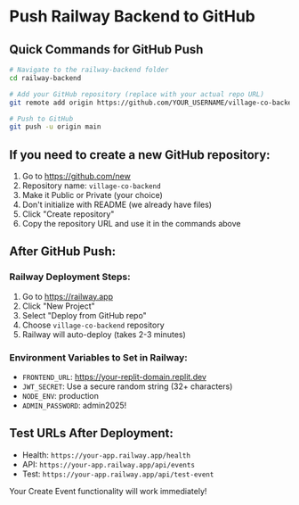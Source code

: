 # Push Railway Backend to GitHub

## Quick Commands for GitHub Push

```bash
# Navigate to the railway-backend folder
cd railway-backend

# Add your GitHub repository (replace with your actual repo URL)
git remote add origin https://github.com/YOUR_USERNAME/village-co-backend.git

# Push to GitHub
git push -u origin main
```

## If you need to create a new GitHub repository:

1. Go to https://github.com/new
2. Repository name: `village-co-backend`
3. Make it Public or Private (your choice)
4. Don't initialize with README (we already have files)
5. Click "Create repository"
6. Copy the repository URL and use it in the commands above

## After GitHub Push:

### Railway Deployment Steps:
1. Go to https://railway.app
2. Click "New Project"
3. Select "Deploy from GitHub repo"
4. Choose `village-co-backend` repository
5. Railway will auto-deploy (takes 2-3 minutes)

### Environment Variables to Set in Railway:
- `FRONTEND_URL`: https://your-replit-domain.replit.dev
- `JWT_SECRET`: Use a secure random string (32+ characters)
- `NODE_ENV`: production
- `ADMIN_PASSWORD`: admin2025!

## Test URLs After Deployment:
- Health: `https://your-app.railway.app/health`
- API: `https://your-app.railway.app/api/events`
- Test: `https://your-app.railway.app/api/test-event`

Your Create Event functionality will work immediately!